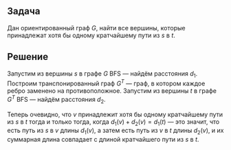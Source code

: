 ## Задача

Дан ориентированный граф $G$, найти все вершины, которые принадлежат
хотя бы одному кратчайшему пути из $s$ в $t$.

## Решение

Запустим из вершины $s$ в графе $G$ BFS — найдём расстояния $d_1$.
Построим транспонированный граф $G^T$ — граф, в котором каждое
ребро заменено на противоположное. Запустим из вершины $t$ в графе
$G^T$ BFS — найдём расстояния $d_2$.

Теперь очевидно, что $v$ принадлежит хотя бы одному кратчайшему пути из
$s$ в $t$ тогда и только тогда, когда $d_1(v) + d_2(v) = d_1(t)$ —
это значит, что есть путь из $s$ в $v$ длины $d_1(v)$, а затем есть
путь из $v$ в $t$ длины $d_2(v)$, и их суммарная длина совпадает с
длиной кратчайшего пути из $s$ в $t$.